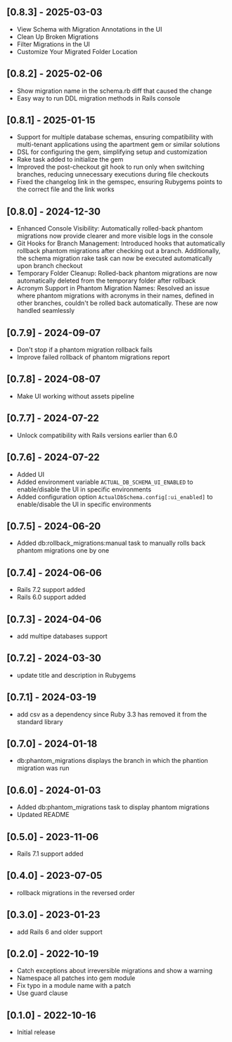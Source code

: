 ## [0.8.3] - 2025-03-03

- View Schema with Migration Annotations in the UI
- Clean Up Broken Migrations
- Filter Migrations in the UI
- Customize Your Migrated Folder Location

## [0.8.2] - 2025-02-06

- Show migration name in the schema.rb diff that caused the change
- Easy way to run DDL migration methods in Rails console

## [0.8.1] - 2025-01-15

- Support for multiple database schemas, ensuring compatibility with multi-tenant applications using the apartment gem or similar solutions
- DSL for configuring the gem, simplifying setup and customization
- Rake task added to initialize the gem
- Improved the post-checkout git hook to run only when switching branches, reducing unnecessary executions during file checkouts
- Fixed the changelog link in the gemspec, ensuring Rubygems points to the correct file and the link works

## [0.8.0] - 2024-12-30
- Enhanced Console Visibility: Automatically rolled-back phantom migrations now provide clearer and more visible logs in the console
- Git Hooks for Branch Management: Introduced hooks that automatically rollback phantom migrations after checking out a branch. Additionally, the schema migration rake task can now be executed automatically upon branch checkout
- Temporary Folder Cleanup: Rolled-back phantom migrations are now automatically deleted from the temporary folder after rollback
- Acronym Support in Phantom Migration Names: Resolved an issue where phantom migrations with acronyms in their names, defined in other branches, couldn't be rolled back automatically. These are now handled seamlessly

## [0.7.9] - 2024-09-07
- Don't stop if a phantom migration rollback fails
- Improve failed rollback of phantom migrations report

## [0.7.8] - 2024-08-07
- Make UI working without assets pipeline

## [0.7.7] - 2024-07-22
- Unlock compatibility with Rails versions earlier than 6.0

## [0.7.6] - 2024-07-22
- Added UI
- Added environment variable `ACTUAL_DB_SCHEMA_UI_ENABLED` to enable/disable the UI in specific environments
- Added configuration option `ActualDbSchema.config[:ui_enabled]` to enable/disable the UI in specific environments

## [0.7.5] - 2024-06-20
- Added db:rollback_migrations:manual task to manually rolls back phantom migrations one by one

## [0.7.4] - 2024-06-06
- Rails 7.2 support added
- Rails 6.0 support added

## [0.7.3] - 2024-04-06
- add multipe databases support

## [0.7.2] - 2024-03-30
- update title and description in Rubygems

## [0.7.1] - 2024-03-19

- add csv as a dependency since Ruby 3.3 has removed it from the standard library

## [0.7.0] - 2024-01-18

- db:phantom_migrations displays the branch in which the phantion migration was run

## [0.6.0] - 2024-01-03

- Added db:phantom_migrations task to display phantom migrations
- Updated README

## [0.5.0] - 2023-11-06

- Rails 7.1 support added

## [0.4.0] - 2023-07-05

- rollback migrations in the reversed order

## [0.3.0] - 2023-01-23

- add Rails 6 and older support

## [0.2.0] - 2022-10-19

- Catch exceptions about irreversible migrations and show a warning
- Namespace all patches into gem module
- Fix typo in a module name with a patch
- Use guard clause

## [0.1.0] - 2022-10-16

- Initial release

